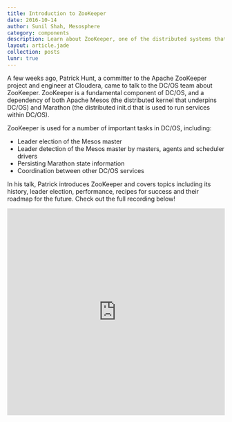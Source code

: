 ```yaml
---
title: Introduction to ZooKeeper
date: 2016-10-14
author: Sunil Shah, Mesosphere
category: components
description: Learn about ZooKeeper, one of the distributed systems that underpins DC/OS.
layout: article.jade
collection: posts
lunr: true
---
```


A few weeks ago, Patrick Hunt, a committer to the Apache ZooKeeper project and engineer at Cloudera, came to talk to the DC/OS team about ZooKeeper. ZooKeeper is a fundamental component of DC/OS, and a dependency of both Apache Mesos (the distributed kernel that underpins DC/OS) and Marathon (the distributed init.d that is used to run services within DC/OS).

ZooKeeper is used for a number of important tasks in DC/OS, including:

+ Leader election of the Mesos master
+ Leader detection of the Mesos master by masters, agents and scheduler drivers
+ Persisting Marathon state information
+ Coordination between other DC/OS services

In his talk, Patrick introduces ZooKeeper and covers topics including its history, leader election, performance, recipes for success and their roadmap for the future. Check out the full recording below!

<iframe width="100%" height="480" src="https://www.youtube.com/embed/t59z1SeBrc4" frameborder="0" allowfullscreen></iframe>